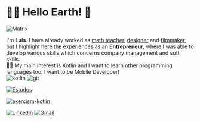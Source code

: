 # 👨‍🚀 Hello Earth! 👋 

![Matrix](https://media1.tenor.com/images/54d68b1898cdf8cc7b32a9492a8e5f98/tenor.gif?itemid=17168868)

I'm **Luís**. I have already worked as <u>math teacher</u>, <u>designer</u> and <u>filmmaker</u>, but I highlight here the experiences as an <b>Entrepreneur</b>, where I was able to develop various skills which concerns company management and soft skills.
<br>
👨‍💻 My main interest is Kotlin and I want to learn other programming languages too. I want to be Mobile Developer! 
<br>
![kotlin](https://img.shields.io/badge/Kotlin-0095D5?&style=for-the-badge&logo=kotlin&logoColor=white)
![git](https://img.shields.io/badge/Git-F05032?style=for-the-badge&logo=git&logoColor=white)


[![Estudos](https://github-readme-stats.vercel.app/api/pin/?username=luishads&repo=Estudo-sobre-kotlin)](https://github.com/luishads/Estudo-sobre-kotlin)

[![exercism-kotlin](https://github-readme-stats.vercel.app/api/pin/?username=luishads&repo=exercism-kotlin)](https://github.com/luishads/exercism-kotlin)


[![Linkedin](https://img.shields.io/badge/LinkedIn-0077B5?style=for-the-badge&logo=linkedin&logoColor=white)](https://www.linkedin.com/in/lu%C3%ADs-henrique-amorim-9a1705128/)
[![Gmail](https://img.shields.io/badge/Gmail-D14836?style=for-the-badge&logo=gmail&logoColor=white)](mailto:luishads@gmail.com)
